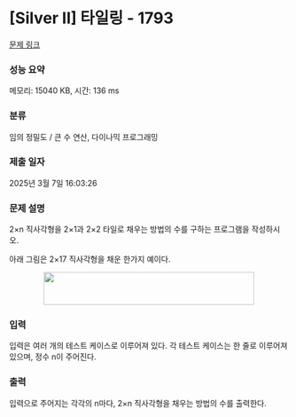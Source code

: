 # [Silver II] 타일링 - 1793 

[문제 링크](https://www.acmicpc.net/problem/1793) 

### 성능 요약

메모리: 15040 KB, 시간: 136 ms

### 분류

임의 정밀도 / 큰 수 연산, 다이나믹 프로그래밍

### 제출 일자

2025년 3월 7일 16:03:26

### 문제 설명

<p>2×n 직사각형을 2×1과 2×2 타일로 채우는 방법의 수를 구하는 프로그램을 작성하시오.</p>

<p>아래 그림은 2×17 직사각형을 채운 한가지 예이다.</p>

<p style="text-align: center;"><img alt="" src="https://www.acmicpc.net/upload/images/t2n2122.gif" style="height:59px; width:380px"></p>

### 입력 

 <p>입력은 여러 개의 테스트 케이스로 이루어져 있다. 각 테스트 케이스는 한 줄로 이루어져 있으며, 정수 n이 주어진다.</p>

### 출력 

 <p>입력으로 주어지는 각각의 n마다, 2×n 직사각형을 채우는 방법의 수를 출력한다.</p>

